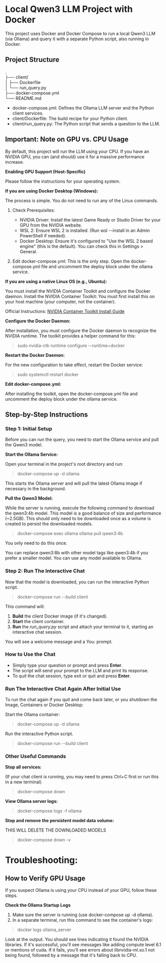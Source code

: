 # **Local Qwen3 LLM Project with Docker**

This project uses Docker and Docker Compose to run a local Qwen3 LLM (via Ollama) and query it with a separate Python script, also running in Docker.

## **Project Structure**

.  
├── client/  
│   ├── Dockerfile  
│   └── run_query.py  
├── docker-compose.yml  
└── README.md

* docker-compose.yml: Defines the Ollama LLM server and the Python client services.  
* client/Dockerfile: The build recipe for your Python client.  
* client/run_query.py: The Python script that sends a question to the LLM.

## **Important: Note on GPU vs. CPU Usage**

By default, this project will run the LLM using your CPU. If you have an NVIDIA GPU, you can (and should) use it for a massive performance increase.

**Enabling GPU Support (Host-Specific)**

Please follow the instructions for your operating system.

**If you are using Docker Desktop (Windows):**

The process is simple. You do not need to run any of the Linux commands.

1. Check Prerequisites:

	- NVIDIA Driver: Install the latest Game Ready or Studio Driver for your GPU from the NVIDIA website.
	- WSL 2: Ensure WSL 2 is installed. (Run wsl --install in an Admin PowerShell if needed).
	- Docker Desktop: Ensure it's configured to "Use the WSL 2 based engine" (this is the default). You can check this in Settings > General.

2. Edit docker-compose.yml: This is the only step. Open the docker-compose.yml file and uncomment the deploy block under the ollama service.

**If you are using a native Linux OS (e.g., Ubuntu):**

You must install the NVIDIA Container Toolkit and configure the Docker daemon. Install the NVIDIA Container Toolkit: You must first install this on your host machine (your computer, not the container). 

Official Instructions: [NVIDIA Container Toolkit Install Guide](https://docs.nvidia.com/datacenter/cloud-native/container-toolkit/latest/install-guide.html)

**Configure the Docker Daemon:**

After installation, you must configure the Docker daemon to recognize the NVIDIA runtime. The toolkit provides a helper command for this:

> sudo nvidia-ctk runtime configure --runtime=docker

**Restart the Docker Daemon:**

For the new configuration to take effect, restart the Docker service:

> sudo systemctl restart docker

**Edit docker-compose.yml:**

After installing the toolkit, open the docker-compose.yml file and uncomment the deploy block under the ollama service.

## **Step-by-Step Instructions**

### **Step 1: Initial Setup**

Before you can run the query, you need to start the Ollama service and pull the Qwen3 model.

**Start the Ollama Service:**

Open your terminal in the project's root directory and run:

> docker-compose up -d ollama

This starts the Ollama server and will pull the latest Ollama image if necessary in the background.

**Pull the Qwen3 Model:**

While the server is running, execute the following command to download the qwen3:4b model. This model is a good balance of size and performance (~2.5GB). This should only need to be downloaded once as a volume is created to persist the downloaded models.
	
> docker-compose exec ollama ollama pull qwen3:4b
   
You only need to do this once.

You can replace qwen3:8b with other model tags like qwen3:4b if you prefer a smaller model. You can use any model available to Ollama.
   
### **Step 2: Run The Interactive Chat**

Now that the model is downloaded, you can run the interactive Python script.

> docker-compose run --build client

This command will: 

1. **Build** the client Docker image (if it's changed).  
2. **Start** the client container.  
3. **Run** the *run_query.py* script and attach your terminal to it, starting an interactive chat session.

You will see a welcome message and a You: prompt.

### **How to Use the Chat** 

* Simply type your question or prompt and press **Enter**.  
* The script will send your prompt to the LLM and print its response.  
* To quit the chat session, type exit or quit and press **Enter**.

### **Run The Interactive Chat Again After Initial Use**

To run the chat again if you quit and come back later, or you shutdown the Image, Containers or Docker Desktop:

Start the Ollama container:

> docker-compose up -d ollama

Run the interactive Python script.

> docker-compose run --build client

### **Other Useful Commands**

**Stop all services:** 

(If your chat client is running, you may need to press Ctrl+C first or run this in a new terminal)

> docker-compose down

**View Ollama server logs:**

> docker-compose logs -f ollama

**Stop and remove the persistent model data volume:**

THIS WILL DELETE THE DOWNLOADED MODELS

> docker-compose down -v

# **Troubleshooting:**

## **How to Verify GPU Usage**

If you suspect Ollama is using your CPU instead of your GPU, follow these steps.

**Check the Ollama Startup Logs**

1. Make sure the server is running (use docker-compose up -d ollama).
2. In a separate terminal, run this command to see the container's logs:

> docker logs ollama_server

Look at the output. You should see lines indicating it found the NVIDIA libraries. If it's successful, you'll see messages like adding compute level 6.1 or mentions of cuda. If it fails, you'll see errors about libnvidia-ml.so.1 not being found, followed by a message that it's falling back to CPU.
